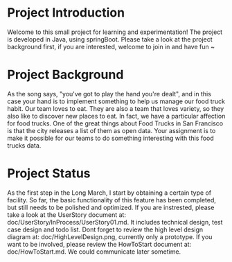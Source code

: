 # Project Introduction
Welcome to this small project for learning and experimentation! The project is developed in Java, using springBoot. Please take a look at the project background first, if you are interested, welcome to join in and have fun ~

# Project Background
As the song says, "you've got to play the hand you're dealt", and in this case your hand is to implement something to help us manage our food truck habit.
Our team loves to eat. They are also a team that loves variety, so they also like to discover new places to eat.
In fact, we have a particular affection for food trucks. One of the great things about Food Trucks in San Francisco is that the city releases a list of them as open data.
Your assignment is to make it possible for our teams to do something interesting with this food trucks data.

# Project Status
As the first step in the Long March, I start by obtaining a certain type of facility.
So far, the basic functionality of this feature has been completed, but still needs to be polished and optimized. 
If you are instrested, please take a look at the UserStory document at: doc/UserStory/InProcess/UserStory01.md. It includes technical design, test case design and todo list.
Dont forget to review the high level design diagram at: doc/HighLevelDesign.png, currently only a prototype.
If you want to be involved, please review the HowToStart document at: doc/HowToStart.md. We could communicate later sometime.
